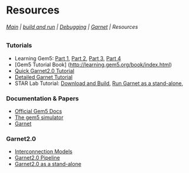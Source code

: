 # Resources
###### [Main](index) | [build and run](part2) | [Debugging](part3) | [Garnet](part4) | Resources

### Tutorials
* Learning Gem5: [Part 1](https://www.youtube.com/watch?v=5UT41VsGTsg), [Part 2]((https://www.youtube.com/watch?v=Sn8aMIovhfQ&list=PL-J9GXT0E7AIidmX_DW7pooRJzjoaJtix&index=2)), [Part 3](https://www.youtube.com/watch?v=0p9Utz3_uv4&list=PL-J9GXT0E7AIidmX_DW7pooRJzjoaJtix&index=3), [Part 4](https://www.youtube.com/watch?v=WWdm8c9GR1s)
* [Gem5 Tutorial Book] (http://learning.gem5.org/book/index.html)
* [Quick Garnet2.0 Tutorial](http://synergy.ece.gatech.edu/wp-content/uploads/sites/332/2017/09/Garnet2.0-Tutorial_gem5-workshop_ARM-Rsh-Summit2017.pdf)
* [Detailed Garnet Tutorial](http://tusharkrishna.ece.gatech.edu/teaching/icn_s17/)
* STAR Lab Tutorial: [Download and Build](https://www.youtube.com/watch?v=GgmAoQ4MG24&t=4s), [Run Garnet as a stand-alone](https://www.youtube.com/watch?v=LOyZxr70VR4&t=30s), 
### Documentation & Papers
* [Official Gem5 Docs](http://www.gem5.org/docs/html/index.html)
* [The gem5 simulator](https://dl.acm.org/citation.cfm?doid=2024716.2024718)
* [Garnet](https://ieeexplore.ieee.org/document/4919636/)
### Garnet2.0 
* [Interconnection Models](http://www.gem5.org/Interconnection_Network)
* [Garnet2.0 Pipeline](http://www.gem5.org/Garnet2.0)
* [Garnet2.0 as a stand-alone](http://www.gem5.org/Garnet_Synthetic_Traffic)


